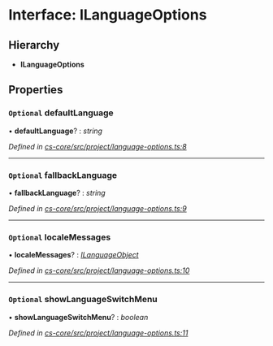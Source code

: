 # Interface: ILanguageOptions

## Hierarchy

* **ILanguageOptions**

## Properties

### `Optional` defaultLanguage

• **defaultLanguage**? : *string*

*Defined in [cs-core/src/project/language-options.ts:8](https://github.com/RichardHovenkamp/csnext/blob/6deb7f51/packages/cs-core/src/project/language-options.ts#L8)*

___

### `Optional` fallbackLanguage

• **fallbackLanguage**? : *string*

*Defined in [cs-core/src/project/language-options.ts:9](https://github.com/RichardHovenkamp/csnext/blob/6deb7f51/packages/cs-core/src/project/language-options.ts#L9)*

___

### `Optional` localeMessages

• **localeMessages**? : *[ILanguageObject](_cs_core_src_project_language_options_.ilanguageobject.md)*

*Defined in [cs-core/src/project/language-options.ts:10](https://github.com/RichardHovenkamp/csnext/blob/6deb7f51/packages/cs-core/src/project/language-options.ts#L10)*

___

### `Optional` showLanguageSwitchMenu

• **showLanguageSwitchMenu**? : *boolean*

*Defined in [cs-core/src/project/language-options.ts:11](https://github.com/RichardHovenkamp/csnext/blob/6deb7f51/packages/cs-core/src/project/language-options.ts#L11)*

